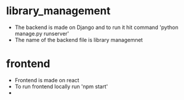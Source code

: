 # library_management
- The backend is made on Django and to run it hit command 'python manage.py runserver'
- The name of the backend file is library managemnet
# frontend
- Frontend is made on react
- To run frontend locally run 'npm start'
- 
